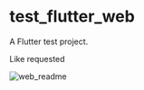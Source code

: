 # test_flutter_web

A Flutter test project.

Like requested

![web_readme](https://github.com/gouiderseifeddine/test_web/assets/80106449/f9bb0d59-3cdb-47fd-931b-07b48f0720b1)

